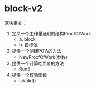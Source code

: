 # block-v2

区块相关：
1. 定义一个工作量证明的结构ProofOfWork
    - a. block
    - b. 目标值
2. 提供一个创建POW的方法
    - NewProofOfWork(参数)
3. 提供一个计算哈希值的方法
    - Run()
4. 提供一个校验函数
    - IsValid()    